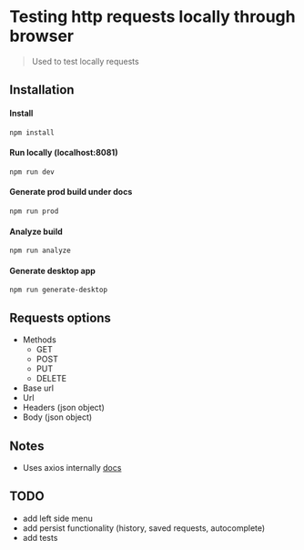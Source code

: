 # Testing http requests locally through browser

> Used to test locally requests

## Installation

#### Install 

```
npm install
```

#### Run locally (localhost:8081)

```
npm run dev
```

#### Generate prod build under docs

```
npm run prod
```

#### Analyze build

```
npm run analyze
```

#### Generate desktop app

```
npm run generate-desktop
```

## Requests options

- Methods
    + GET
    + POST
    + PUT
    + DELETE
- Base url
- Url
- Headers (json object)
- Body (json object)

## Notes

- Uses axios internally [docs](https://github.com/axios/axios)

## TODO

- add left side menu
- add persist functionality (history, saved requests, autocomplete)
- add tests